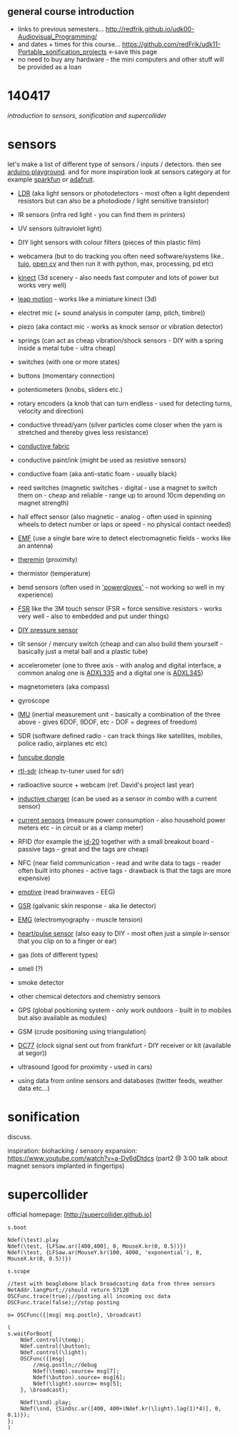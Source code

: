 general course introduction
--------------------

* links to previous semesters... <http://redfrik.github.io/udk00-Audiovisual_Programming/>
* and dates + times for this course... <https://github.com/redFrik/udk11-Portable_sonification_projects> <-save this page
* no need to buy any hardware - the mini computers and other stuff will be provided as a loan

140417
======

_introduction to sensors, sonification and supercollider_

sensors
=======

let's make a list of different type of sensors / inputs / detectors.  then see [arduino playground](http://playground.arduino.cc/Main/InterfacingWithHardware#InputTOC).  and for more inspiration look at sensors category at for example [sparkfun](https://www.sparkfun.com/categories/23) or [adafruit](http://www.adafruit.com/category/35).

* [LDR](http://en.wikipedia.org/wiki/Photodetector) (aka light sensors or photodetectors - most often a light dependent resistors but can also be a photodiode / light sensitive transistor)
* IR sensors (infra red light - you can find them in printers)
* UV sensors (ultraviolet light)
* DIY light sensors with colour filters (pieces of thin plastic film)

* webcamera (but to do tracking you often need software/systems like.. [tuio](http://tuio.lfsaw.de), [open cv](http://opencv.org) and then run it with python, max, processing, pd etc)
* [kinect](http://en.wikipedia.org/wiki/Kinect) (3d scenery - also needs fast computer and lots of power but works very well)
* [leap motion](http://www.onformative.com/lab/leapmotionp5/) - works like a miniature kinect (3d)

* electret mic (+ sound analysis in computer (amp, pitch, timbre))
* piezo (aka contact mic - works as knock sensor or vibration detector)
* springs (can act as cheap vibration/shock sensors - DIY with a spring inside a metal tube - ultra cheap)

* switches (with one or more states)
* buttons (momentary connection)
* potentiometers (knobs, sliders etc.)
* rotary encoders (a knob that can turn endless - used for detecting turns, velocity and direction)

* conductive thread/yarn (silver particles come closer when the yarn is stretched and thereby gives less resistance)
* [conductive fabric](http://www.instructables.com/id/Flexible-Fabric-Pressure-Sensor/)
* conductive paint/ink (might be used as resistive sensors)
* conductive foam (aka anti-static foam - usually black)

* reed switches (magnetic switches - digital - use a magnet to switch them on - cheap and reliable - range up to around 10cm depending on magnet strength)
* hall effect sensor (also magnetic - analog - often used in spinning wheels to detect number or laps or speed - no physical contact needed)
* [EMF](http://www.instructables.com/id/Arduino-EMF-Detector/) (use a single bare wire to detect electromagnetic fields - works like an antenna)
* [theremin](http://en.wikipedia.org/wiki/Theremin) (proximity)

* thermistor (temperature)

* bend sensors (often used in ['powergloves'](http://en.wikipedia.org/wiki/Power_Glove) - not working so well in my experience)

* [FSR](http://www.openmusiclabs.com/learning/sensors/fsr/) like the 3M touch sensor (FSR = force sensitive resistors - works very well - also to embedded and put under things)
* [DIY pressure sensor](http://www.instructables.com/id/Stickytape-Sensors/)

* tilt sensor / mercury switch (cheap and can also build them yourself - basically just a metal ball and a plastic tube)

* accelerometer (one to three axis - with analog and digital interface, a common analog one is [ADXL335](https://www.sparkfun.com/products/9269) and a digital one is [ADXL345](https://www.sparkfun.com/products/9836))
* magnetometers (aka compass)
* gyroscope
* [IMU](http://www.instructables.com/id/Accelerometer-Gyro-Tutorial/?ALLSTEPS) (inertial measurement unit - basically a combination of the three above - gives 6DOF, 9DOF, etc - DOF = degrees of freedom)

* SDR (software defined radio - can track things like satellites, mobiles, police radio, airplanes etc etc)
* [funcube dongle](http://www.funcubedongle.com)
* [rtl-sdr](http://sdr.osmocom.org/trac/wiki/rtl-sdr) (cheap tv-tuner used for sdr)
* radioactive source + webcam (ref. David's project last year)

* [inductive charger](http://www.adafruit.com/products/1407) (can be used as a sensor in combo with a current sensor)
* [current sensors](http://www.adafruit.com/products/904) (measure power consumption - also household power meters etc - in circuit or as a clamp meter)

* RFID (for example the [id-20](https://www.sparkfun.com/products/11828) together with a small breakout board - passive tags - great and the tags are cheap)
* NFC (near field communication - read and write data to tags - reader often built into phones - active tags - drawback is that the tags are more expensive)

* [emotive](http://emotiv.com) (read brainwaves - EEG)
* [GSR](http://www.cooking-hacks.com/galvanic-skin-response-sensor-gsr-sweating-ehealth-medical) (galvanic skin response - aka lie detector)
* [EMG](https://www.sparkfun.com/products/11776) (electromyography - muscle tension)
* [heart/pulse sensor](https://www.sparkfun.com/products/11574) (also easy to DIY - most often just a simple ir-sensor that you clip on to a finger or ear)

* gas (lots of different types)
* smell (?)
* smoke detector
* other chemical detectors and chemistry sensors

* GPS (global positioning system - only work outdoors - built in to mobiles but also available as modules)
* GSM (crude positioning using triangulation)
* [DC77](http://en.wikipedia.org/wiki/DCF77) (clock signal sent out from frankfurt - DIY receiver or kit (available at segor))

* ultrasound (good for proximity - used in cars)

* using data from online sensors and databases (twitter feeds, weather data etc...)


sonification
============

discuss.

inspiration: biohacking / sensory expansion: <https://www.youtube.com/watch?v=a-Dv6dDtdcs> (part2 @ 3:00 talk about magnet sensors implanted in fingertips)

supercollider
=============

official homepage: [http://supercollider.github.io]

```
s.boot

Ndef(\test).play
Ndef(\test, {LFSaw.ar([400,400], 0, MouseX.kr(0, 0.5))})
Ndef(\test, {LFSaw.ar(MouseY.kr(100, 4000, 'exponential'), 0, MouseX.kr(0, 0.5))})

s.scope
```

```
//test with beaglebone black broadcasting data from three sensors
NetAddr.langPort;//should return 57120
OSCFunc.trace(true);//posting all incoming osc data
OSCFunc.trace(false);//stop posting

o= OSCFunc({|msg| msg.postln}, \broadcast)

(
s.waitForBoot{
	Ndef.control(\temp);
	Ndef.control(\button);
	Ndef.control(\light);
	OSCFunc({|msg|
		//msg.postln;//debug
		Ndef(\temp).source= msg[7];
		Ndef(\button).source= msg[6];
		Ndef(\light).source= msg[5];
	}, \broadcast);

	Ndef(\snd).play;
	Ndef(\snd, {SinOsc.ar([400, 400+(Ndef.kr(\light).lag(1)*4)], 0, 0.1)});
};
)
```
